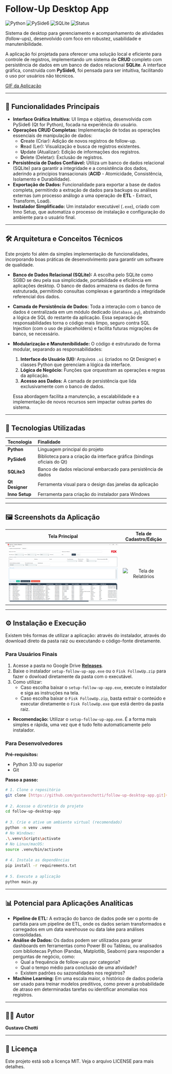 # Follow-Up Desktop App

![Python](https://img.shields.io/badge/Python-3.10%2B-blue?style=for-the-badge&logo=python)
![PySide6](https://img.shields.io/badge/PySide6-Qt%20for%20Python-orange?style=for-the-badge&logo=qt)
![SQLite](https://img.shields.io/badge/SQLite-3-darkblue?style=for-the-badge&logo=sqlite)
![Status](https://img.shields.io/badge/Status-Concluído-green?style=for-the-badge)

Sistema de desktop para gerenciamento e acompanhamento de atividades (follow-ups), desenvolvido com foco em robustez, usabilidade e manutenibilidade.

A aplicação foi projetada para oferecer uma solução local e eficiente para controle de registros, implementando um sistema de **CRUD** completo com persistência de dados em um banco de dados relacional **SQLite**. A interface gráfica, construída com **PySide6**, foi pensada para ser intuitiva, facilitando o uso por usuários não técnicos.

[GIF da Aplicação](others/demo.gif)

---

## 🎯 Funcionalidades Principais

* **Interface Gráfica Intuitiva:** UI limpa e objetiva, desenvolvida com PySide6 (Qt for Python), focada na experiência do usuário.
* **Operações CRUD Completas:** Implementação de todas as operações essenciais de manipulação de dados:
    * **C**reate (Criar): Adição de novos registros de follow-up.
    * **R**ead (Ler): Visualização e busca de registros existentes.
    * **U**pdate (Atualizar): Edição de informações dos registros.
    * **D**elete (Deletar): Exclusão de registros.
* **Persistência de Dados Confiável:** Utiliza um banco de dados relacional (SQLite) para garantir a integridade e a consistência dos dados, aderindo a princípios transacionais (**ACID** - Atomicidade, Consistência, Isolamento e Durabilidade).
* **Exportação de Dados:** Funcionalidade para exportar a base de dados completa, permitindo a extração de dados para backups ou análises externas (um processo análogo a uma operação de **ETL** - Extract, Transform, Load).
* **Instalador Simplificado:** Um instalador executável (`.exe`), criado com Inno Setup, que automatiza o processo de instalação e configuração do ambiente para o usuário final.

---

## 🛠️ Arquitetura e Conceitos Técnicos

Este projeto foi além da simples implementação de funcionalidades, incorporando boas práticas de desenvolvimento para garantir um software de qualidade.

* **Banco de Dados Relacional (SQLite):** A escolha pelo SQLite como SGBD se deu pela sua simplicidade, portabilidade e eficiência em aplicações desktop. O banco de dados armazena os dados de forma estruturada, permitindo consultas complexas e garantindo a integridade referencial dos dados.

* **Camada de Persistência de Dados:** Toda a interação com o banco de dados é centralizada em um módulo dedicado (`database.py`), abstraindo a lógica de SQL do restante da aplicação. Essa separação de responsabilidades torna o código mais limpo, seguro contra SQL Injection (com o uso de placeholders) e facilita futuras migrações de banco, se necessário.

* **Modularização e Manutenibilidade:** O código é estruturado de forma modular, separando as responsabilidades:
    1.  **Interface do Usuário (UI):** Arquivos `.ui` (criados no Qt Designer) e classes Python que gerenciam a lógica da interface.
    2.  **Lógica de Negócio:** Funções que orquestram as operações e regras da aplicação.
    3.  **Acesso aos Dados:** A camada de persistência que lida exclusivamente com o banco de dados.

    Essa abordagem facilita a manutenção, a escalabilidade e a implementação de novos recursos sem impactar outras partes do sistema.

---

## 🚀 Tecnologias Utilizadas

| Tecnologia | Finalidade |
| :--- | :--- |
| **Python** | Linguagem principal do projeto |
| **PySide6** | Biblioteca para a criação da interface gráfica (bindings oficiais do Qt) |
| **SQLite3** | Banco de dados relacional embarcado para persistência de dados |
| **Qt Designer** | Ferramenta visual para o design das janelas da aplicação |
| **Inno Setup** | Ferramenta para criação do instalador para Windows |

---

## 🖼️ Screenshots da Aplicação

| Tela Principal | Tela de Cadastro/Edição |
| :---: | :---: |
| ![Tela de Cadastro e Acompanhmento](images/interface_cadastro_acompanhamento.png) | ![Tela de Relatórios](images/interface_relatórios.png) |

---

## ⚙️ Instalação e Execução

Existem três formas de utilizar a aplicação: através do instalador, através do download direto da pasta raiz ou executando o código-fonte diretamente.

### Para Usuários Finais

1.  Acesse a pasta no Google Drive [**Releases**](https://drive.google.com/drive/folders/1r2k4mYVWIGz0aybD9Z9T5ToEFVC813Le?usp=sharing).
2.  Baixe o instalador `setup-follow-up-app.exe` ou o `Fisk FollowUp.zip` para fazer o dowload diretamente da pasta com o executável.
3.  Como utilizar:
      - Caso escolha baixar o `setup-follow-up-app.exe`, execute o instalador e siga as instruções na tela.
      - Caso escolha baixar o `Fisk FollowUp.zip`, basta extrair o conteúdo e executar diretamente o `Fisk FollowUp.exe` que está dentro da pasta raiz.
- **Recomendação:** Utilizar o `setup-follow-up-app.exe`. É a forma mais simples e rápida, uma vez que é tudo feito automaticamente pelo instalador.

### Para Desenvolvedores

**Pré-requisitos:**
* Python 3.10 ou superior
* Git

**Passo a passo:**
```bash
# 1. Clone o repositório
git clone [https://github.com/gustavochotti/follow-up-desktop-app.git](https://github.com/gustavochotti/follow-up-desktop-app.git)

# 2. Acesse o diretório do projeto
cd follow-up-desktop-app

# 3. Crie e ative um ambiente virtual (recomendado)
python -m venv .venv
# No Windows:
.\.venv\Scripts\activate
# No Linux/macOS:
source .venv/bin/activate

# 4. Instale as dependências
pip install -r requirements.txt

# 5. Execute a aplicação
python main.py
```

---

## 📊 Potencial para Aplicações Analíticas

- **Pipeline de ETL:** A extração do banco de dados pode ser o ponto de partida para um pipeline de ETL, onde os dados seriam transformados e carregados em um data warehouse ou data lake para análises consolidadas.
- **Análise de Dados:** Os dados podem ser utilizados para gerar dashboards em ferramentas como Power BI ou Tableau, ou analisados com bibliotecas Python (Pandas, Matplotlib, Seaborn) para responder a perguntas de negócio, como:
  - Qual a frequência de follow-ups por categoria?
  - Qual o tempo médio para conclusão de uma atividade?
  - Existem padrões ou sazonalidades nos registros?
- **Machine Learning:** Em uma escala maior, o histórico de dados poderia ser usado para treinar modelos preditivos, como prever a probabilidade de atraso em determinadas tarefas ou identificar anomalias nos registros.

---

## 👨‍💻 Autor
**Gustavo Chotti** 

---

## 📄 Licença
Este projeto está sob a licença MIT. Veja o arquivo LICENSE para mais detalhes.
